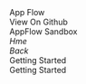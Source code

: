 <link rel="stylesheet" href="{{ site.baseurl }}/css/docs.css">
<link rel="stylesheet" type="text/css" href="//fonts.googleapis.com/css?family=Raleway" />
<div class="title">App Flow</div>
<div class="section">
<div class="btn btn-appflow">View On Github</div>
<div class="btn btn-appflow">AppFlow Sandbox</div>
<div class="btn btn-appflow"><i class="fa fa-home"><span class="fr">Hme</span></i></div>
</div>
<div class=app-table-wrapper">
<div class="section app-tray app-size-auto ">
  <div class="app">
    <div class="app-header app-icon"><i class="fa fa-cog"></i></div>
    <div class="app-content">
    <div class="col-xs-2 col-sm-1 app-close"><i class="fa fa-chevron-left"><span class="fr">Back</span></i></div>
    <div class="col-xs-8 col-sm-10 fr fs-xxl">Getting Started</div>
    <div class="col-xs-2 col-sm-1"></div>
    <div class="col-xs-12"></div>
    </div>
    <div class="app-title">Getting Started</div>
  <div>
</div>
</div>
